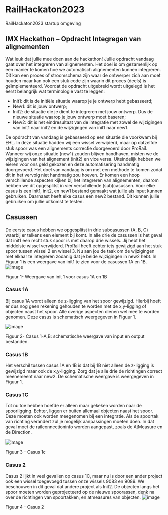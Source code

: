 # RailHackaton2023
RailHackaton2023 startup omgeving

## IMX Hackathon – Opdracht Integregen van alignementen
Wat leuk dat jullie mee doen aan de hackathon! Jullie opdracht vandaag gaat over het integreren van alignementen. Het doel is om gezamenlijk op een manier te komen hoe we automatisch alignementen kunnen integreren. Dit kan een proces of stroomschema zijn waar de ontwerper zich aan moet houden maar kan ook een stuk code zijn waarin dit proces (deels) is geïmplementeerd.
Voordat de opdracht uitgebreid wordt uitgelegd is het eerst belangrijk wat terminologie vast te leggen:
-	Init1: dit is de initiële situatie waarop je je ontwerp hebt gebasseerd;
-	New1: dit is jouw ontwerp; 
-	Init2: de situatie die je dient te integreren met jouw ontwerp. Dus de nieuwe situatie waarop je jouw ontwerp moet baseren;
-	New2: dit is het eindresultaat van de integratie met zowel de wijzigingen van init1 naar init2 en de wijzigingen van init1 naar new1.

De opdracht van vandaag is gebasseerd op een situatie die voorkwam bij EHL. In deze situatie hadden wij een wissel verwijderd, maar op datzelfde stuk spoor was een alignements correctie doorgevoerd door ProRail. Wanneer wij onze situatie (new1) zouden blijven handhaven, misten we de wijzigingen van het alignement (init2) en vice versa. Uiteindelijk hebben we eieren voor ons geld gekozen en deze automatisering handmatig doorgevoerd.
Het doel van vandaag is om met een methode te komen zodat dit in het vervolg niet handmatig zou hoeven. Er komen een hoop verschillende aspecten kijken bij het integreren van alignementen, daarom hebben we dit opgesplitst in vier verschillende (sub)casussen. Voor elke casus is een init1, init2, en new1 bestand gemaakt wat jullie als input kunnen gebruiken. Daarnaast heeft elke casus een new2 bestand. Dit kunnen jullie gebruiken om jullie uitkomst te testen.
## Casussen
De eerste casus hebben we opgesplitst in drie subcasussen (A, B, C) waarbij er telkens een element bij komt. In alle drie de casussen is het geval dat init1 een recht stuk spoor is met daarop drie wissels. Jij hebt het middelste wissel verwijderd. ProRail heeft echter iets gewijzigd aan het stuk spoor tussen wissel 2 en wissel 3. Nu aan jou de taak om de wijzigingen met elkaar te integreren zodanig dat je beide wijzigingen in new2 hebt. In Figuur 1 is een weergave van init1 te zien voor de casussen 1A en 1B.
 ![image](https://github.com/Sweco-NL/RailHackaton2023/assets/65706549/8013be2c-64fa-48cb-99da-9f82736729fc)

Figuur 1- Weergave van init 1 voor casus 1A en 1B
### Casus 1A
Bij casus 1A wordt alleen de z-ligging van het spoor gewijzigd. Hierbij hoeft er dus nog geen rekening gehouden te worden met de x,y-ligging of objecten naast het spoor. Alle overige aspecten dienen wel mee te worden genomen. Deze casus is schematisch weergegeven in Figuur 1.

 ![image](https://github.com/Sweco-NL/RailHackaton2023/assets/65706549/e0d07621-785e-4892-994f-5e61a13606fa)

Figuur 2- Casus 1-A,B: schematische weergave van input en output bestanden.
### Casus 1B
Het verschil tussen casus 1A en 1B is dat bij 1B niet alleen de z-ligging is gewijzigd maar ook de x,y-ligging. Zorg dat je alle drie de richtingen correct meenemeent naar new2. De schematische weergave is weergegeven in Figuur 1.
### Casus 1C
Tot nu toe hebben hoefde er alleen maar gekeken worden naar de spoorligging. Echter, liggen er buiten allemaal objecten naast het spoor. Deze moeten ook worden meegenomen bij een integratie. Als de spoortak van richting verandert zul je mogelijk aanpassingen moeten doen. In dat geval moet de railconnectioninfo worden aangepast, zoals de AtMeasure en de Direction.
 
![image](https://github.com/Sweco-NL/RailHackaton2023/assets/65706549/939e1b90-fbd0-402c-a997-c3bfeb5910b7)

Figuur 3 – Casus 1c

### Casus 2
Casus 2 lijkt in veel gevallen op casus 1C, maar nu is door een ander project ook een wissel toegevoegd tussen onze wissels 9083 en 9089. We beschouwen in dit geval dat andere project als Init2. De objecten langs het spoor moeten worden geprojecteerd op de nieuwe spoorassen, denk na over de richtingen van spoortakken, en atmeasures van objecten.
 ![image](https://github.com/Sweco-NL/RailHackaton2023/assets/65706549/0d7e0a23-d96d-4d41-8cfc-56aec843ad49)

Figuur 4 - Casus 2


